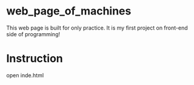 # web_page_of_machines
This web page is built for only practice. It is my first project on front-end side of programming!
# Instruction
open inde.html
